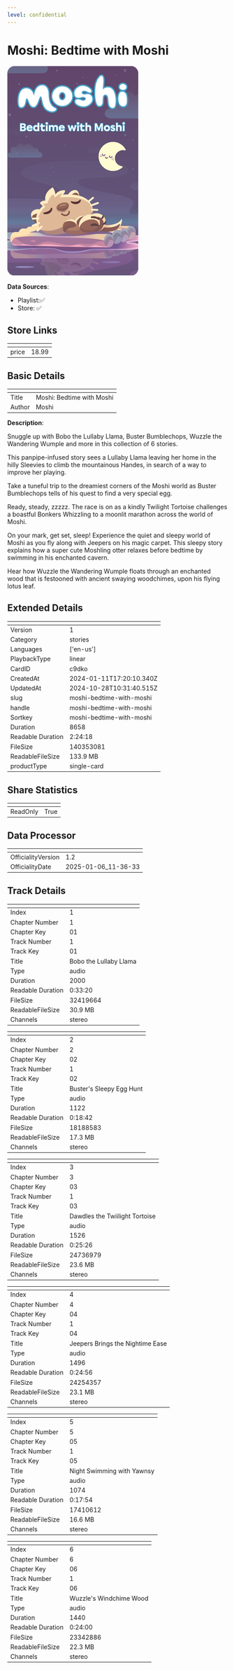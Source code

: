 ```yaml
---
level: confidential
---
```

# Moshi: Bedtime with Moshi

![card_[c9dko].png](../../img/cards/card_[c9dko].png)

**Data Sources**: 

- Playlist:✅
- Store: ✅


## Store Links

| <!-- --> | <!-- --> |
| - | - |
| price | 18.99 |


## Basic Details

| <!-- --> | <!-- --> |
| - | - |
| Title | Moshi: Bedtime with Moshi |
| Author | Moshi |

**Description**:

Snuggle up with Bobo the Lullaby Llama, Buster Bumblechops, Wuzzle the Wandering Wumple  and more in this collection of 6 stories. 

This panpipe-infused story sees a Lullaby Llama leaving her home in the hilly Sleevies to climb the mountainous Handes, in search of a way to improve her playing. 

Take a tuneful trip to the dreamiest corners of the Moshi world as Buster Bumblechops tells of his quest to find a very special egg. 

Ready, steady, zzzzz. The race is on as a kindly Twilight Tortoise challenges a boastful Bonkers Whizzling to a moonlit marathon across the world of Moshi. 

On your mark, get set, sleep! Experience the quiet and sleepy world of Moshi as you fly along with Jeepers on his magic carpet. This sleepy story explains how a super cute Moshling otter relaxes before bedtime by swimming in his enchanted cavern. 

Hear how Wuzzle the Wandering Wumple floats through an enchanted wood that is festooned with ancient swaying woodchimes, upon his flying lotus leaf.


## Extended Details

| <!-- --> | <!-- --> |
| - | - |
| Version | 1 |
| Category | stories |
| Languages | ['en-us'] |
| PlaybackType | linear |
| CardID | c9dko |
| CreatedAt | 2024-01-11T17:20:10.340Z |
| UpdatedAt | 2024-10-28T10:31:40.515Z |
| slug | moshi-bedtime-with-moshi |
| handle | moshi-bedtime-with-moshi |
| Sortkey | moshi-bedtime-with-moshi |
| Duration | 8658 |
| Readable Duration | 2:24:18 |
| FileSize | 140353081 |
| ReadableFileSize | 133.9 MB |
| productType | single-card |


## Share Statistics

| <!-- --> | <!-- --> |
| - | - |
| ReadOnly | True |


## Data Processor

| <!-- --> | <!-- --> |
| - | - |
| OfficialityVersion | 1.2
| OfficialityDate | 2025-01-06_11-36-33


## Track Details

| <!-- --> | <!-- --> |
| - | - |
| Index | 1 |
| Chapter Number | 1 |
| Chapter Key | 01 |
| Track Number | 1 |
| Track Key | 01 |
| Title | Bobo the Lullaby Llama |
| Type | audio |
| Duration | 2000 |
| Readable Duration | 0:33:20 |
| FileSize | 32419664 |
| ReadableFileSize | 30.9 MB |
| Channels | stereo |

| <!-- --> | <!-- --> |
| - | - |
| Index | 2 |
| Chapter Number | 2 |
| Chapter Key | 02 |
| Track Number | 1 |
| Track Key | 02 |
| Title | Buster's Sleepy Egg Hunt |
| Type | audio |
| Duration | 1122 |
| Readable Duration | 0:18:42 |
| FileSize | 18188583 |
| ReadableFileSize | 17.3 MB |
| Channels | stereo |

| <!-- --> | <!-- --> |
| - | - |
| Index | 3 |
| Chapter Number | 3 |
| Chapter Key | 03 |
| Track Number | 1 |
| Track Key | 03 |
| Title | Dawdles the Twiilight Tortoise |
| Type | audio |
| Duration | 1526 |
| Readable Duration | 0:25:26 |
| FileSize | 24736979 |
| ReadableFileSize | 23.6 MB |
| Channels | stereo |

| <!-- --> | <!-- --> |
| - | - |
| Index | 4 |
| Chapter Number | 4 |
| Chapter Key | 04 |
| Track Number | 1 |
| Track Key | 04 |
| Title | Jeepers Brings the Nightime Ease |
| Type | audio |
| Duration | 1496 |
| Readable Duration | 0:24:56 |
| FileSize | 24254357 |
| ReadableFileSize | 23.1 MB |
| Channels | stereo |

| <!-- --> | <!-- --> |
| - | - |
| Index | 5 |
| Chapter Number | 5 |
| Chapter Key | 05 |
| Track Number | 1 |
| Track Key | 05 |
| Title | Night Swimming with Yawnsy |
| Type | audio |
| Duration | 1074 |
| Readable Duration | 0:17:54 |
| FileSize | 17410612 |
| ReadableFileSize | 16.6 MB |
| Channels | stereo |

| <!-- --> | <!-- --> |
| - | - |
| Index | 6 |
| Chapter Number | 6 |
| Chapter Key | 06 |
| Track Number | 1 |
| Track Key | 06 |
| Title | Wuzzle's Windchime Wood |
| Type | audio |
| Duration | 1440 |
| Readable Duration | 0:24:00 |
| FileSize | 23342886 |
| ReadableFileSize | 22.3 MB |
| Channels | stereo |

